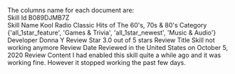 The columns name for each document are:  
Skill Id	B089DJMB7Z  
Skill Name	Kool Radio Classic Hits of The 60's, 70s & 80's
Category	{'all_1star_feature', 'Games & Trivia', 'all_1star_newest', 'Music & Audio'}
Developer	Donna Y
Review Star	3.0 out of 5 stars
Review Title	Skill not working anymore
Review Date	Reviewed in the United States on October 5, 2020
Review Content	I had enabled this skill quite a while ago and it was working fine. However it stopped working the past few days.
